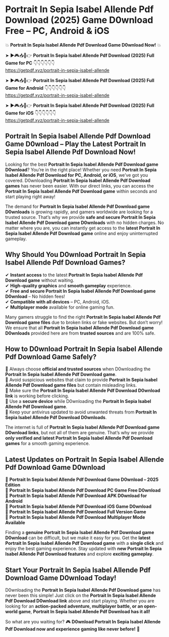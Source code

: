 # Portrait In Sepia Isabel Allende Pdf Download (2025) Game D0wnload Free – PC, Android & iOS

💥 **Portrait In Sepia Isabel Allende Pdf Download Game D0wnload Now!** 💥  

➤ ►🎮📥📱👉 **Portrait In Sepia Isabel Allende Pdf Download (2025) Full Game for PC** 👇👇👇👇👇👇  
https://getpdf.xyz/portrait-in-sepia-isabel-allende  

➤ ►🎮📥📱👉 **Portrait In Sepia Isabel Allende Pdf Download (2025) Full Game for Android** 👇👇👇👇👇👇  
https://getpdf.xyz/portrait-in-sepia-isabel-allende  

➤ ►🎮📥📱👉 **Portrait In Sepia Isabel Allende Pdf Download (2025) Full Game for iOS** 👇👇👇👇👇👇  
https://getpdf.xyz/portrait-in-sepia-isabel-allende  

## Portrait In Sepia Isabel Allende Pdf Download Game D0wnload – Play the Latest Portrait In Sepia Isabel Allende Pdf Download Now!

Looking for the best **Portrait In Sepia Isabel Allende Pdf Download game D0wnload**? You’re in the right place! Whether you need **Portrait In Sepia Isabel Allende Pdf Download for PC, Android, or iOS**, we’ve got you covered. D0wnloading **Portrait In Sepia Isabel Allende Pdf Download games** has never been easier. With our direct links, you can access the **Portrait In Sepia Isabel Allende Pdf Download game** within seconds and start playing right away!  

The demand for **Portrait In Sepia Isabel Allende Pdf Download game D0wnloads** is growing rapidly, and gamers worldwide are looking for a trusted source. That’s why we provide **safe and secure Portrait In Sepia Isabel Allende Pdf Download game D0wnloads** with no hidden charges. No matter where you are, you can instantly get access to the **latest Portrait In Sepia Isabel Allende Pdf Download game** online and enjoy uninterrupted gameplay.  

## **Why Should You D0wnload Portrait In Sepia Isabel Allende Pdf Download Games?**  

✔ **Instant access** to the latest **Portrait In Sepia Isabel Allende Pdf Download game** without waiting.  
✔ **High-quality graphics** and **smooth gameplay** experience.  
✔ **Free and secure Portrait In Sepia Isabel Allende Pdf Download game D0wnload** – No hidden fees!  
✔ **Compatible with all devices** – PC, Android, iOS.  
✔ **Multiplayer mode** available for online gaming fun.  

Many gamers struggle to find the right **Portrait In Sepia Isabel Allende Pdf Download game files** due to broken links or fake websites. But don’t worry! We ensure that all **Portrait In Sepia Isabel Allende Pdf Download game D0wnloads** provided here are from **trusted sources** and are 100% safe.  

## **How to D0wnload Portrait In Sepia Isabel Allende Pdf Download Game Safely?**  

📌 Always choose **official and trusted sources** when D0wnloading the **Portrait In Sepia Isabel Allende Pdf Download game**.  
📌 Avoid suspicious websites that claim to provide **Portrait In Sepia Isabel Allende Pdf Download game files** but contain misleading links.  
📌 Make sure the **Portrait In Sepia Isabel Allende Pdf Download D0wnload link** is working before clicking.  
📌 Use a **secure device** while D0wnloading the **Portrait In Sepia Isabel Allende Pdf Download game**.  
📌 Keep your antivirus updated to avoid unwanted threats from **Portrait In Sepia Isabel Allende Pdf Download D0wnloads**.  

The internet is full of **Portrait In Sepia Isabel Allende Pdf Download game D0wnload links**, but not all of them are genuine. That’s why we provide **only verified and latest Portrait In Sepia Isabel Allende Pdf Download games** for a smooth gaming experience.  

## **Latest Updates on Portrait In Sepia Isabel Allende Pdf Download Game D0wnload**  

🔹 **Portrait In Sepia Isabel Allende Pdf Download Game D0wnload – 2025 Edition**  
🔹 **Portrait In Sepia Isabel Allende Pdf Download PC Game Free D0wnload**  
🔹 **Portrait In Sepia Isabel Allende Pdf Download APK D0wnload for Android**  
🔹 **Portrait In Sepia Isabel Allende Pdf Download iOS Game D0wnload**  
🔹 **Portrait In Sepia Isabel Allende Pdf Download Full Version Game**  
🔹 **Portrait In Sepia Isabel Allende Pdf Download Multiplayer Mode Available**  

Finding a **genuine Portrait In Sepia Isabel Allende Pdf Download game D0wnload** can be difficult, but we make it easy for you. Get the **latest Portrait In Sepia Isabel Allende Pdf Download game** with a **single click** and enjoy the best gaming experience. Stay updated with **new Portrait In Sepia Isabel Allende Pdf Download features** and explore **exciting gameplay**.  

## **Start Your Portrait In Sepia Isabel Allende Pdf Download Game D0wnload Today!**  

D0wnloading the **Portrait In Sepia Isabel Allende Pdf Download game** has never been this simple! Just click on the **Portrait In Sepia Isabel Allende Pdf Download D0wnload link** above and start playing. Whether you are looking for an **action-packed adventure, multiplayer battle, or an open-world game**, **Portrait In Sepia Isabel Allende Pdf Download has it all!**  

So what are you waiting for? 🎮 **D0wnload Portrait In Sepia Isabel Allende Pdf Download now and experience gaming like never before!** 🚀  